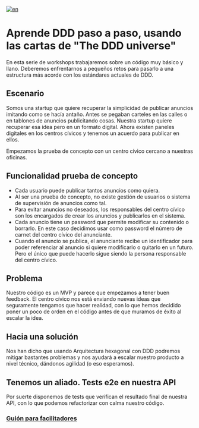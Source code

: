 [![en](https://img.shields.io/badge/lang-en-yellow.svg)](README.md)

# Aprende DDD paso a paso, usando las cartas de "The DDD universe"

En esta serie de workshops trabajaremos sobre un código muy básico y llano. 
Deberemos enfrentarnos a pequeños retos para pasarlo a una estructura más acorde con los estándares actuales de DDD.

## Escenario

Somos una startup que quiere recuperar la simplicidad de publicar anuncios imitando como se hacía antaño. 
Antes se pegaban carteles en las calles o en tablones de anuncios publicitando cosas. Nuestra startup quiere recuperar esa idea pero en un formato digital. Ahora existen paneles digitales en los centros cívicos y tenemos un acuerdo para publicar en ellos.

Empezamos la prueba de concepto con un centro cívico cercano a nuestras oficinas.

## Funcionalidad prueba de concepto

- Cada usuario puede publicar tantos anuncios como quiera.
- Al ser una prueba de concepto, no existe gestión de usuarios o sistema de supervisión de anuncios como tal.
- Para evitar anuncios no deseados, los responsables del centro cívico son los encargados de crear los anuncios y publicarlos en el sistema.
- Cada anuncio tiene un password que permite modificar su contenido o borrarlo. En este caso decidimos usar como password el número de carnet del centro cívico del anunciante.
- Cuando el anuncio se publica, el anunciante recibe un identificador para poder referenciar al anuncio si quiere modificarlo o quitarlo en un futuro. Pero el único que puede hacerlo sigue siendo la persona responsable del centro cívico.

## Problema
Nuestro código es un MVP y parece que empezamos a tener buen feedback. El centro cívico nos está enviando nuevas ideas que seguramente tengamos que hacer realidad, con lo que hemos decidido poner un poco de orden en el código antes de que muramos de éxito al escalar la idea.

## Hacia una solución

Nos han dicho que usando Arquitectura hexagonal con DDD podremos mitigar bastantes problemas y nos ayudará a escalar nuestro producto a nivel técnico, dándonos agilidad (o eso esperamos).

## Tenemos un aliado. Tests e2e en nuestra API

Por suerte disponemos de tests que verifican el resultado final de nuestra API, con lo que podemos refactorizar con calma nuestro código.

### [Guión para facilitadores](doc/es/refactor-a-arquitectura-hexagonal.md)
